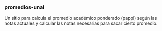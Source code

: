 ### promedios-unal

Un sitio para calcula el promedio académico ponderado (pappi) según las notas actuales y calcular las notas necesarias para sacar cierto promedio.
